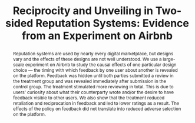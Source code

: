 ---
layout:
title: "Reciprocity and Unveiling in Two-sided Reputation Systems&#58; Evidence from an Experiment on Airbnb"
category: research
abstract: Reputation systems are used by nearly every digital marketplace, but designs vary and the effects of these designs are not well understood. We use a large-scale experiment on Airbnb to study the causal effects of one particular design choice &mdash; the timing with which feedback by one user about another is revealed on the platform. Feedback was hidden until both parties submitted a review in the treatment group and was revealed immediately after submission in the control group. The treatment stimulated more reviewing in total. This is due to users' curiosity about what their counterparty wrote and&#47;or the desire to have feedback visible to other users. We also show that the treatment reduced retaliation and reciprocation in feedback and led to lower ratings as a result. The effects of the policy on feedback did not translate into reduced adverse selection on the platform.
journal: Accepted at Marketing Science <br> This is a substantially revised version of a paper presented at EC'15 as&#58; "Bias and Reciprocity in Online Reviews&#58; Evidence from Field Experiments on Airbnb".
link: "/assets/reviews_paper.pdf"
js: "toggleMe('reviews'); return false;"
js_abbrev: 'reviews'
order: 2
published: 0
coauthors: (with Elena Grewal and <a href = 'https://www.daveholtz.net/'> David Holtz </a>)
bib: <br> @article{reportingandreciprocity,
  title={Reciprocity in Two-sided Reputation Systems&#58; Evidence from an Experiment on Airbnb},
  author={Fradkin, Andrey and Grewal, Elena and Holtz, David},
  year={2020}}
bibjs: "toggleMe('reviews_bib'); return false;"
bib_abbrev: 'reviews_bib'
---